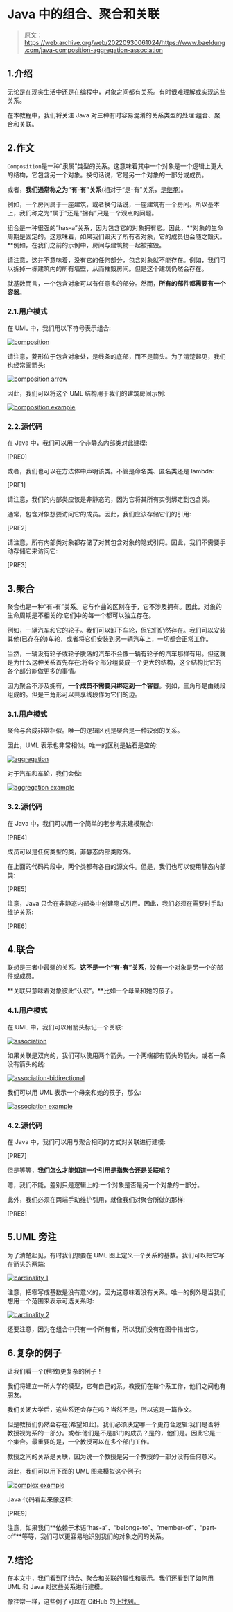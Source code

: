 # Java 中的组合、聚合和关联

> 原文：<https://web.archive.org/web/20220930061024/https://www.baeldung.com/java-composition-aggregation-association>

## 1.介绍

无论是在现实生活中还是在编程中，对象之间都有关系。有时很难理解或实现这些关系。

在本教程中，我们将关注 Java 对三种有时容易混淆的关系类型的处理:组合、聚合和关联。

## 2.作文

`Composition`是一种“隶属”类型的关系。这意味着其中一个对象是一个逻辑上更大的结构，它包含另一个对象。换句话说，它是另一个对象的一部分或成员。

或者，**我们通常称之为“有-有”关系**(相对于“是-有”关系，是[继承](/web/20221206005830/https://www.baeldung.com/java-inheritance))。

例如，一个房间属于一座建筑，或者换句话说，一座建筑有一个房间。所以基本上，我们称之为“属于”还是“拥有”只是一个观点的问题。

组合是一种很强的“has-a”关系，因为包含它的对象拥有它。因此，**对象的生命周期是固定的。这意味着，如果我们毁灭了所有者对象，它的成员也会随之毁灭。**例如，在我们之前的示例中，房间与建筑物一起被摧毁。

请注意，这并不意味着，没有它的任何部分，包含对象就不能存在。例如，我们可以拆掉一栋建筑内的所有墙壁，从而摧毁房间。但是这个建筑仍然会存在。

就基数而言，一个包含对象可以有任意多的部分。然而，**所有的部件都需要有一个容器**。

### 2.1.用户模式

在 UML 中，我们用以下符号表示组合:

[![composition](img/202ed816179a9afade4dda661c635d89.png)](/web/20221206005830/https://www.baeldung.com/wp-content/uploads/2019/08/composition.png)

请注意，菱形位于包含对象处，是线条的底部，而不是箭头。为了清楚起见，我们也经常画箭头:

[![composition arrow](img/c32e7bc8ba59544fde1db73ef21abca5.png)](/web/20221206005830/https://www.baeldung.com/wp-content/uploads/2019/08/composition-arrow.png)

因此，我们可以将这个 UML 结构用于我们的建筑房间示例:

[![composition example](img/17f47d8da6908230abb54e2157370f54.png)](/web/20221206005830/https://www.baeldung.com/wp-content/uploads/2019/08/composition-example.png)

### 2.2.源代码

在 Java 中，我们可以用一个非静态内部类对此建模:

[PRE0]

或者，我们也可以在方法体中声明该类。不管是命名类、匿名类还是 lambda:

[PRE1]

请注意，我们的内部类应该是非静态的，因为它将其所有实例绑定到包含类。

通常，包含对象想要访问它的成员。因此，我们应该存储它们的引用:

[PRE2]

请注意，所有内部类对象都存储了对其包含对象的隐式引用。因此，我们不需要手动存储它来访问它:

[PRE3]

## 3.聚合

聚合也是一种“有-有”关系。它与作曲的区别在于，它不涉及拥有。因此，对象的生命周期是不相关的:它们中的每一个都可以独立存在。

例如，一辆汽车和它的轮子。我们可以卸下车轮，但它们仍然存在。我们可以安装其他(已存在的)车轮，或者将它们安装到另一辆汽车上，一切都会正常工作。

当然，一辆没有轮子或轮子脱落的汽车不会像一辆有轮子的汽车那样有用。但这就是为什么这种关系首先存在:将各个部分组装成一个更大的结构，这个结构比它的各个部分能做更多的事情。

因为聚合不涉及拥有，**一个成员不需要只绑定到一个容器**。例如，三角形是由线段组成的。但是三角形可以共享线段作为它们的边。

### 3.1.用户模式

聚合与合成非常相似。唯一的逻辑区别是聚合是一种较弱的关系。

因此，UML 表示也非常相似。唯一的区别是钻石是空的:

[![aggregation](img/75b8a93a98f412a6c884a02363dd967a.png)](/web/20221206005830/https://www.baeldung.com/wp-content/uploads/2019/08/aggregation.png)

对于汽车和车轮，我们会做:

[![aggregation example](img/14831bfdd190d71f045d984a0c5c4cc9.png)](/web/20221206005830/https://www.baeldung.com/wp-content/uploads/2019/08/aggregation-example.png)

### 3.2.源代码

在 Java 中，我们可以用一个简单的老参考来建模聚合:

[PRE4]

成员可以是任何类型的类，非静态内部类除外。

在上面的代码片段中，两个类都有各自的源文件。但是，我们也可以使用静态内部类:

[PRE5]

注意，Java 只会在非静态内部类中创建隐式引用。因此，我们必须在需要时手动维护关系:

[PRE6]

## 4.联合

联想是三者中最弱的关系。**这不是一个“有-有”关系**，没有一个对象是另一个的部件或成员。

**关联只意味着对象彼此“认识”。**比如一个母亲和她的孩子。

### 4.1.用户模式

在 UML 中，我们可以用箭头标记一个关联:

[![association](img/7835012bad935868bae106422c6ad99d.png)](/web/20221206005830/https://www.baeldung.com/wp-content/uploads/2019/08/association.png)

如果关联是双向的，我们可以使用两个箭头，一个两端都有箭头的箭头，或者一条没有箭头的线:

[![association-bidirectional](img/bd26b68f2e50cb1074a0519d98eda487.png)](/web/20221206005830/https://www.baeldung.com/wp-content/uploads/2019/08/association-bidirectional.png)

我们可以用 UML 表示一个母亲和她的孩子，那么:

[![association example](img/6400454816d6fda59826c6f57746783c.png)](/web/20221206005830/https://www.baeldung.com/wp-content/uploads/2019/08/association-example.png)

### 4.2.源代码

在 Java 中，我们可以用与聚合相同的方式对关联进行建模:

[PRE7]

但是等等，**我们怎么才能知道一个引用是指聚合还是关联呢？**

嗯，我们不能。差别只是逻辑上的:一个对象是否是另一个对象的一部分。

此外，我们必须在两端手动维护引用，就像我们对聚合所做的那样:

[PRE8]

## 5.UML 旁注

为了清楚起见，有时我们想要在 UML 图上定义一个关系的基数。我们可以把它写在箭头的两端:

[![cardinality 1](img/cccda9c586ef5e8f77400efa1e3f6bc9.png)](/web/20221206005830/https://www.baeldung.com/wp-content/uploads/2019/08/cardinality-1.png)

注意，把零写成基数是没有意义的，因为这意味着没有关系。唯一的例外是当我们想用一个范围来表示可选关系时:

[![cardinality 2](img/3853178b656c5910b5d6e33d0b078fab.png)](/web/20221206005830/https://www.baeldung.com/wp-content/uploads/2019/08/cardinality-2.png)

还要注意，因为在组合中只有一个所有者，所以我们没有在图中指出它。

## 6.复杂的例子

让我们看一个(稍微)更复杂的例子！

我们将建立一所大学的模型，它有自己的系。教授们在每个系工作，他们之间也有朋友。

我们关闭大学后，这些系还会存在吗？当然不是，所以这是一篇作文。

但是教授们仍然会存在(希望如此)。我们必须决定哪一个更符合逻辑:我们是否将教授视为系的一部分。或者:他们是不是部门的成员？是的，他们是。因此它是一个集合。最重要的是，一个教授可以在多个部门工作。

教授之间的关系是关联，因为说一个教授是另一个教授的一部分没有任何意义。

因此，我们可以用下面的 UML 图来模拟这个例子:

[![complex example](img/91310945cbb2c5776e2567e60958b61d.png)](/web/20221206005830/https://www.baeldung.com/wp-content/uploads/2019/08/complex-example.png)

Java 代码看起来像这样:

[PRE9]

注意，如果我们**依赖于术语“has-a”、“belongs-to”、“member-of”、“part-of”**等等，我们可以更容易地识别我们的对象之间的关系。

## 7.结论

在本文中，我们看到了组合、聚合和关联的属性和表示。我们还看到了如何用 UML 和 Java 对这些关系进行建模。

像往常一样，这些例子可以在 GitHub 的[上找到。](https://web.archive.org/web/20221206005830/https://github.com/eugenp/tutorials/tree/master/core-java-modules/core-java-lang-oop-patterns)